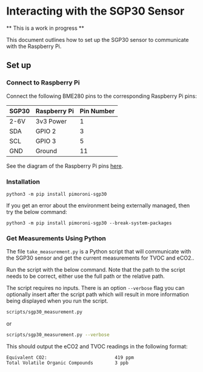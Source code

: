 # Interacting with the SGP30 Sensor #

** This is a work in progress **

This document outlines how to set up the SGP30 sensor to communicate with the Raspberry Pi.


## Set up ##


### Connect to Raspberry Pi ###

Connect the following BME280 pins to the corresponding Raspberry Pi pins:

| **SGP30** | **Raspberry Pi** | **Pin Number** |
| --------- | ---------------- | -------------- |
| 2-6V      | 3v3 Power        | 1              |
| SDA       | GPIO 2           | 3              |
| SCL       | GPIO 3           | 5              |
| GND       | Ground           | 11             |

See the diagram of the Raspberry Pi pins [here](https://www.raspberrypi.com/documentation/computers/raspberry-pi.html#gpio).


### Installation ###

```
python3 -m pip install pimoroni-sgp30
```

If you get an error about the environment being externally managed, then try the below command:

```
python3 -m pip install pimoroni-sgp30 --break-system-packages
```


### Get Measurements Using Python ###

The file `take_measurement.py` is a Python script that will communicate with the SGP30 sensor and get the current measurements for TVOC and eCO2..

Run the script with the below command. Note that the path to the script needs to be correct, either use the full path or the relative path.

The script requires no inputs. There is an option `--verbose` flag you can optionally insert after the script path which will result in more information being displayed when you run the script.

```bash
scripts/sgp30_measurement.py
```
or
```bash
scripts/sgp30_measurement.py --verbose

```

This should output the eCO2 and TVOC readings in the following format:
```
Equivalent CO2:                         419 ppm
Total Volatile Organic Compounds        3 ppb
```
